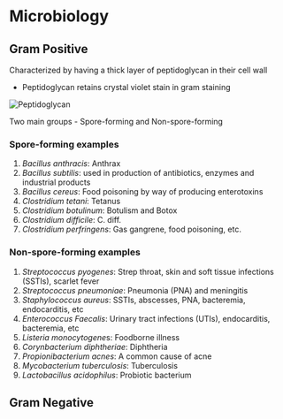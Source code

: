 # Microbiology
## Gram Positive
Characterized by having a thick layer of peptidoglycan in their cell wall
- Peptidoglycan retains crystal violet stain in gram staining

![Peptidoglycan](https://upload.wikimedia.org/wikipedia/commons/2/2f/Peptidoglycan-membrane.png)

Two main groups - Spore-forming and Non-spore-forming

### Spore-forming examples
1. *Bacillus anthracis*: Anthrax
2. *Bacillus subtilis*: used in production of antibiotics, enzymes and industrial products
3. *Bacillus cereus*: Food poisoning by way of producing enterotoxins
4. *Clostridium tetani*: Tetanus
5. *Clostridium botulinum*: Botulism and Botox
6. *Clostridium difficile*: C. diff. 
7. *Clostridium perfringens*: Gas gangrene, food poisoning, etc.

### Non-spore-forming examples
1. *Streptococcus pyogenes*: Strep throat, skin and soft tissue infections (SSTIs), scarlet fever
2. *Streptococcus pneumoniae*: Pneumonia (PNA) and meningitis
3. *Staphylococcus aureus*: SSTIs, abscesses, PNA, bacteremia, endocarditis, etc
4. *Enterococcus Faecalis*: Urinary tract infections (UTIs), endocarditis, bacteremia, etc
5. *Listeria monocytogene*s: Foodborne illness
6. *Corynbacterium diphtheriae*: Diphtheria
7. *Propionibacterium acnes*: A common cause of acne
8. *Mycobacterium tuberculosis*: Tuberculosis
9. *Lactobacillus acidophilus*: Probiotic bacterium 

## Gram Negative

